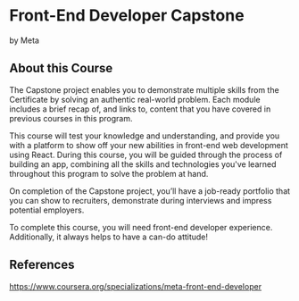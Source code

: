 # Front-End Developer Capstone

by Meta

## About this Course

The Capstone project enables you to demonstrate multiple skills from the Certificate by solving an authentic real-world problem. Each module includes a brief recap of, and links to, content that you have covered in previous courses in this program.

This course will test your knowledge and understanding, and provide you with a platform to show off your new abilities in front-end web development using React. During this course, you will be guided through the process of building an app, combining all the skills and technologies you've learned throughout this program to solve the problem at hand.

On completion of the Capstone project, you’ll have a job-ready portfolio that you can show to recruiters, demonstrate during interviews and impress potential employers.

To complete this course, you will need front-end developer experience.  Additionally, it always helps to have a can-do attitude!

## References

<https://www.coursera.org/specializations/meta-front-end-developer>
